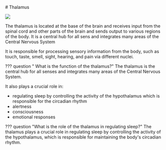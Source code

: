 # Thalamus

![](fig/thalamus_Thalamus.gif)

The thalamus is located at the base of the brain and receives input from the spinal cord and other parts of the brain and sends output to various regions of the body. It is a central hub for all sens and integrates many areas of the Central Nervous System

It is responsible for processing sensory information from the body, such as touch, taste, smell, sight, hearing, and pain via different nuclei.

??? question " What is the function of the thalamus?"
    The thalamus is the central hub for all senses and integrates many areas of the Central Nervous System.

It also plays a crucial role in:

- regulating sleep by controlling the activity of the hypothalamus which is responsible for the circadian rhythm
- alertness
- consciousness
- emotional responses

??? question "What is the role of the thalamus in regulating sleep?"
    The thalamus plays a crucial role in regulating sleep by controlling the activity of the hypothalamus, which is responsible for maintaining the body's circadian rhythm.
